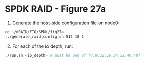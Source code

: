 # SPDK RAID - Figure 27a

1. Generate the host-side configuration file on node0:
```Bash
cd ~/dRAID/FIO/SPDK/fig27a
../generate_raid_config.sh 512 18 1
```

2. For each of the io depth, run:
```Bash
./run.sh <io_depth> # must be one of [4,8,12,16,24,32,40,48]
```